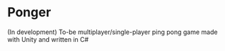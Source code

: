 # Ponger
(In development) To-be multiplayer/single-player ping pong game made with Unity and written in C#

